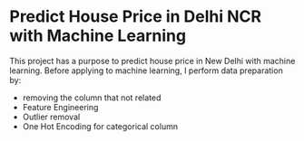 # Predict House Price in Delhi NCR with Machine Learning

This project has a purpose to predict house price in New Delhi with machine learning. Before applying to machine learning, I perform data preparation by:
- removing the column that not related
- Feature Engineering
- Outlier removal
- One Hot Encoding for categorical column
